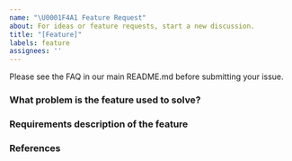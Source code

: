 ```yaml
---
name: "\U0001F4A1 Feature Request"
about: For ideas or feature requests, start a new discussion.
title: "[Feature]"
labels: feature
assignees: ''
---
```


Please see the FAQ in our main README.md before submitting your issue.

<!--
In order to accurately distinguish that the needs put forward by users are the needs of most users and reasonable needs, solicit community opinions through the process, and the features adopted by the community will be realized as new functions.

In order to make the proposal process as simple as possible, the process includes three stages: feature request - > proposal - > pull-request, where feature, proposal is issue and pull-request is the specific function implementation.

### Feature-request

In order to help the community correctly understand the requirements of the feature, the feature request issue needs to describe the functional requirements and relevant references or documents in detail. And the feature request issue can contain the basic description of the function, which can be used as a reference for the function implementation in the proposal.

### Proposal

Proposal contains the basic implementation methods of functions, such as interface definition, general usage of functions, etc.

### Pull-request

After the function is realized, a merge request will be initiated to associate the proposal issue with the function issue. After the merger is completed, all questions will be closed and the process will end.

### Decision process

When more than five maintainer members agree to implement the feature, a proposal issue will be created for detailed design. The status of the proposal is divided into: under discussion, finalized and abandoned. After reaching the final status, start specific implementation (PR can also be implemented synchronously during the discussion)

### Final decision maker mechanism

If the maintainer team members have major differences on a requirement, the final decision is made by @Terry Mao.
-->

### What problem is the feature used to solve?
<!--
example:
    We hope to add event interface to Kratos framework to access middleware such as Kafka and rabbitmq
-->

### Requirements description of the feature
<!--
example:
    The event interface should be added to Kratos. The interface should contain subscribers and publishers, and the message body should contain key value heade
-->
### References
<!--
example:
    - [nats](http://xxxxx)
    - [kafka](http://xxxxx)
    - [rabbitmq](http://xxxxx)
-->
